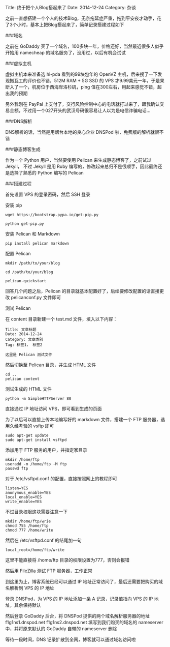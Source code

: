 Title: 终于把个人Blog搭起来了
Date: 2014-12-24
Category: 杂谈

之前一直想搭建一个个人的技术Blog，无奈拖延症严重，拖到平安夜才动手，花了3个小时，基本上把Blog搭起来了，简单记录搭建过程如下

###域名

之前在 GoDaddy 买了一个域名，100多块一年，价格还好，当然最近很多人似乎开始用 namecheap 的域名服务了，没用过，以后有机会试试

###虚拟主机

虚拟主机本来准备选 hi-pda 看到的99块包年的 OpenVZ 主机，后来搜了一下发现搬瓦工的评价也不错，512M RAM + 5G SSD 的 VPS 才9.99美元一年，于是果断入了一个，机房位于西海岸洛杉矶，ping 值在300左右，用起来感觉不错，超出我的预期

另外我刚在 PayPal 上支付了，交行风险控制中心的电话就打过来了，跟我确认交易金额，不过用一个027开头的武汉号码很容易让人以为是电信诈骗电话...

###DNS解析

DNS解析的话，当然是用烟台本地的良心企业 DNSPod 啦，免费版的解析就很不错

###静态博客生成

作为一个 Python 用户，当然要使用 Pelican 来生成静态博客了，之前试过 Jekyll， 不过 Jekyll 是用 Ruby 编写的，修改起来总归不是很顺手，因此最终还是选择了熟悉的 Python 编写的 Pelican

###搭建过程

首先设置 VPS 的登录密码，然后 SSH 登录

安装 pip

	wget https://bootstrap.pypa.io/get-pip.py

	python get-pip.py

安装 Pelican 和 Markdown

	pip install pelican markdown

配置 Pelican

	mkdir /path/to/your/blog

	cd /path/to/your/blog

	pelican-quickstart

回答几个问题之后，Pelican 的目录就基本配置好了，后续要修改配置的话直接更改 pelicanconf.py 文件即可

测试 Pelican

在 content 目录新建一个 test.md 文件，填入以下内容：

	Title: 文章标题
	Date: 2014-12-24
	Category: 文章类别
	Tag: 标签1， 标签2

	这里是 Pelican 测试文件

然后切换至 Pelican 目录，并生成 HTML 文件

	cd ..
	pelican content

测试生成的 HTML 文件

	python -m SimpleHTTPServer 80

直接通过 IP 地址访问 VPS，即可看到生成的页面

为了以后可以直接上传本地编写好的 markdown 文件，搭建一个 FTP 服务器，选用久经考验的 vsftp 即可

	sudo apt-get update
	sudo apt-get install vsftpd

添加用于 FTP 服务的用户，并指定家目录

	mkdir /home/ftp
	useradd -m /home/ftp -M ftp
	passwd ftp

对于 /etc/vsftpd.conf 的配置，直接按照网上的教程即可

	listen=YES
	anonymous_enable=YES
	local_enable=YES
	write_enable=YES
	
不过目录权限这块需要注意一下

	mkdir /home/ftp/wrie
	chmod 755 /home/ftp
	chmod 777 /home/write

然后在 /etc/vsftpd.conf 的结尾加一句

	local_root=/home/ftp/write

这里不能直接将 /home/ftp 目录的权限设置为777，否则会报错

然后用 FileZilla 测试 FTP 服务器，工作正常

到这里为止，博客系统已经可以通过 IP 地址正常访问了，最后还需要把购买的域名解析到 VPS 的 IP 地址

登录 DNSPod，为 VPS 的 IP 地址添加一条 A 记录，记录值指向 VPS 的 IP 地址，其余保持默认

然后登录 GoDaddy 后台，将 DNSPod 提供的两个域名解析服务器的地址 f1g1ns1.dnspod.net f1g1ns2.dnspod.net 填写到我们购买的域名的 nameserver 中，并将原来默认的 GoDaddy 自带的 nameserver 删除

等待一段时间，DNS 记录扩散到全网，博客就可以通过域名访问啦